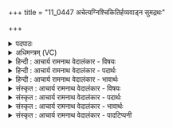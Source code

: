 +++
title = "11_0447 अचेत्यग्निश्चिकितिर्हव्यवाड्न सुमद्रथः"

+++
<details><summary>पदपाठः</summary>

अ꣡चे꣢꣯ति। अ꣣ग्निः꣢। चि꣡कि꣢꣯तिः। ह꣣व्यवा꣡ट्। ह꣣व्य। वा꣢ट्। न। सु꣣म꣡द्र꣢थः। सु꣣म꣢त्। र꣣थः। ४४७।
</details>

<details><summary>अधिमन्त्रम् (VC)</summary>

- अग्निः
- पृषध्रः काण्वः
- द्विपदा गायत्री
- षड्जः
- ऐन्द्रं काण्डम्
</details>

<details><summary>हिन्दी : आचार्य रामनाथ वेदालंकार - विषयः</summary>

आदि की तीन ऋचाएँ अग्नि देवता की हैं। प्रथम ऋचा में अग्नि नाम से परमात्मा का वर्णन है।
</details>

<details><summary>हिन्दी : आचार्य रामनाथ वेदालंकार - पदार्थः</summary>

पदार्थान्वयभाषाः -  (अग्निः) अग्रनेता परमेश्वर (अचेति) हमसे जान लिया या अनुभव कर लिया गया है, जो (चिकितिः) सर्वज्ञ, तथा (सुमद्रथः) श्रेष्ठ विमानादि रथों में प्रयुक्त किये जानेवाले (हव्यवाड् न) विद्युत् रूप अग्नि के समान (सुमद्रथः) श्रेष्ठ शरीर-रथों को या वेगवान् सूर्य, चन्द्र, भूगोल आदियों को रचनेवाला है ॥१॥ इस मन्त्र में श्लिष्टोपमालङ्कार है ॥१॥
</details>

<details><summary>हिन्दी : आचार्य रामनाथ वेदालंकार - भावार्थः</summary>

भावार्थभाषाः -  जैसे परमात्मा का सबको साक्षात्कार करना चाहिए, वैसे ही विद्युत् रूप अग्नि को भी जानना चाहिए और उसे जानकर समाचार भेजने, विमानादि यानों को चलाने आदि के कार्य सिद्ध करने चाहिएँ ॥१॥
</details>

<details><summary>संस्कृत : आचार्य रामनाथ वेदालंकार - विषयः</summary>

तत्राद्यास्तिस्रोऽग्निदेवताकाः। प्रथमायामग्निनाम्ना परमात्मानं वर्णयति।
</details>

<details><summary>संस्कृत : आचार्य रामनाथ वेदालंकार - पदार्थः</summary>

पदार्थान्वयभाषाः -  (अग्निः) अग्रणीः परमेश्वरः (अचेति) अस्माभिः अज्ञायि, अनुभूतः इत्यर्थः, यः (चिकितिः२) सर्वज्ञः। अत्र किती संज्ञाने धातोः ‘किकिनावुत्सर्गश्छन्दसि सदादिभ्यो दर्शनात्’ अ० ३।२।१७१ वा० इति किन् प्रत्ययः लिड्वच्च। नित्त्वादाद्युदात्तः। किञ्च, यः (सुमद्रथः३) सुमन्तः शोभनाः रथाः विमानादियानानि यस्मात् सः (हव्यवाड् न) विद्युदग्निः इव (सुमद्रथः) सुमन्तः श्रेष्ठाः रथाः शरीररथाः, रंहणशीलाः सूर्यचन्द्रभूगोलादयो वा यस्मात् तादृशः वर्तते ॥१॥ अत्र श्लिष्टोपमालङ्कारः ॥१॥
</details>

<details><summary>संस्कृत : आचार्य रामनाथ वेदालंकार - भावार्थः</summary>

भावार्थभाषाः -  यथा परमात्मा सर्वैः साक्षात्करणीयस्तथैव विद्युदग्निरपि ज्ञेयः, ज्ञात्वा च तं शिल्पोन्नत्या समाचारप्रेषणविमानादियानचालन- प्रभृतीनि कार्याणि करणीयानि ॥१॥
</details>

<details><summary>संस्कृत : आचार्य रामनाथ वेदालंकार - पादटिप्पनी</summary>

टिप्पणी:   १. ऋ० ८।५६।५ पूर्वार्द्धः। २. चिकितिः ज्ञाता विश्वस्य—इति भ०। ३. सुमद्रथः प्रशस्तरथः—इति भ०। सुमतां प्रशस्तज्ञानानां रथ इव रथो यस्मात् सः इति ऋ० ३।३।९ भाष्ये—द०।
</details>